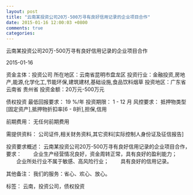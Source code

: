 ```yaml
---
layout: post
title: "云南某投资公司20万-500万寻有良好信用记录的企业项目合作"
date: 2015-01-16 12:00:03 +0800
comments: true
categories: 
---
```

云南某投资公司20万-500万寻有良好信用记录的企业项目合作



2015-01-16

资金主体：投资公司
所在地区：云南省昆明市盘龙区
投资行业：金融投资,房地产,能源,化学化工,节能环保,建筑建材,基础设施,食品饮料烟草
投资地区：广东省 云南省 贵州省
投资金额：20万元-500万元

债权投资
最低回报要求：
                            19 %/年
                                                                                投资期限：
                            1 - 12 月
                                                                                                                                        风控要求：
                            抵押物类型[固定资产],抵押物折扣率[6 - 8折],担保,信用

前期费用：
无任何前期费用

需提供资料：
公司证件,相关财务资料,其它资料[实际控制人身份证及征信报告]

投资要求概述：
云南某投资公司20万-500万寻有良好信用记录的企业项目合作，要求：
　　企业生产经营情况良好，资金周转正常，具有良好的盈利能力；
　　企业所处行业不属于敏感、高风险行业；
　　具有良好的信用记录。

其他备注：
我们的服务：省心、欢心、放心。

标签：
云南，投资公司，债权投资

